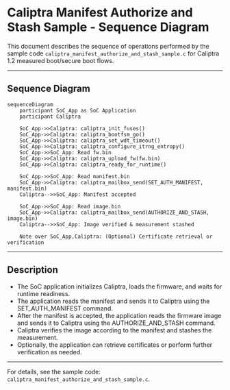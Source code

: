 # Caliptra Manifest Authorize and Stash Sample - Sequence Diagram

This document describes the sequence of operations performed by the sample code `caliptra_manifest_authorize_and_stash_sample.c` for Caliptra 1.2 measured boot/secure boot flows.

---

## Sequence Diagram

```mermaid
sequenceDiagram
    participant SoC_App as SoC Application
    participant Caliptra

    SoC_App->>Caliptra: caliptra_init_fuses()
    SoC_App->>Caliptra: caliptra_bootfsm_go()
    SoC_App->>Caliptra: caliptra_set_wdt_timeout()
    SoC_App->>Caliptra: caliptra_configure_itrng_entropy()
    SoC_App->>SoC_App: Read fw.bin
    SoC_App->>Caliptra: caliptra_upload_fw(fw.bin)
    SoC_App->>Caliptra: caliptra_ready_for_runtime()

    SoC_App->>SoC_App: Read manifest.bin
    SoC_App->>Caliptra: caliptra_mailbox_send(SET_AUTH_MANIFEST, manifest.bin)
    Caliptra-->>SoC_App: Manifest accepted

    SoC_App->>SoC_App: Read image.bin
    SoC_App->>Caliptra: caliptra_mailbox_send(AUTHORIZE_AND_STASH, image.bin)
    Caliptra-->>SoC_App: Image verified & measurement stashed

    Note over SoC_App,Caliptra: (Optional) Certificate retrieval or verification
```

---

## Description

- The SoC application initializes Caliptra, loads the firmware, and waits for runtime readiness.
- The application reads the manifest and sends it to Caliptra using the SET_AUTH_MANIFEST command.
- After the manifest is accepted, the application reads the firmware image and sends it to Caliptra using the AUTHORIZE_AND_STASH command.
- Caliptra verifies the image according to the manifest and stashes the measurement.
- Optionally, the application can retrieve certificates or perform further verification as needed.

---

For details, see the sample code: `caliptra_manifest_authorize_and_stash_sample.c`.
